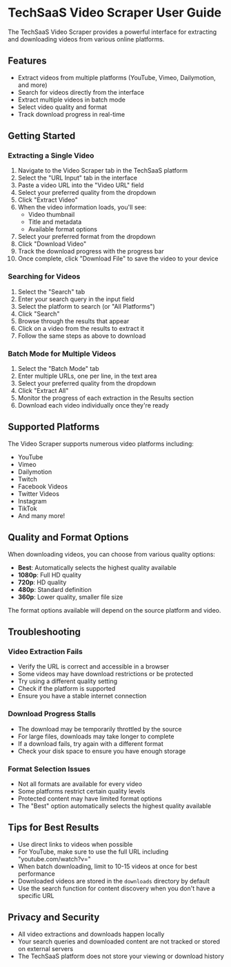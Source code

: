# TechSaaS Video Scraper User Guide

The TechSaaS Video Scraper provides a powerful interface for extracting and downloading videos from various online platforms.

## Features

- Extract videos from multiple platforms (YouTube, Vimeo, Dailymotion, and more)
- Search for videos directly from the interface
- Extract multiple videos in batch mode
- Select video quality and format
- Track download progress in real-time

## Getting Started

### Extracting a Single Video

1. Navigate to the Video Scraper tab in the TechSaaS platform
2. Select the "URL Input" tab in the interface
3. Paste a video URL into the "Video URL" field
4. Select your preferred quality from the dropdown
5. Click "Extract Video"
6. When the video information loads, you'll see:
   - Video thumbnail
   - Title and metadata
   - Available format options
7. Select your preferred format from the dropdown
8. Click "Download Video"
9. Track the download progress with the progress bar
10. Once complete, click "Download File" to save the video to your device

### Searching for Videos

1. Select the "Search" tab
2. Enter your search query in the input field
3. Select the platform to search (or "All Platforms")
4. Click "Search"
5. Browse through the results that appear
6. Click on a video from the results to extract it
7. Follow the same steps as above to download

### Batch Mode for Multiple Videos

1. Select the "Batch Mode" tab
2. Enter multiple URLs, one per line, in the text area
3. Select your preferred quality from the dropdown
4. Click "Extract All"
5. Monitor the progress of each extraction in the Results section
6. Download each video individually once they're ready

## Supported Platforms

The Video Scraper supports numerous video platforms including:

- YouTube
- Vimeo
- Dailymotion
- Twitch
- Facebook Videos
- Twitter Videos
- Instagram
- TikTok
- And many more!

## Quality and Format Options

When downloading videos, you can choose from various quality options:

- **Best**: Automatically selects the highest quality available
- **1080p**: Full HD quality
- **720p**: HD quality
- **480p**: Standard definition
- **360p**: Lower quality, smaller file size

The format options available will depend on the source platform and video.

## Troubleshooting

### Video Extraction Fails

- Verify the URL is correct and accessible in a browser
- Some videos may have download restrictions or be protected
- Try using a different quality setting
- Check if the platform is supported
- Ensure you have a stable internet connection

### Download Progress Stalls

- The download may be temporarily throttled by the source
- For large files, downloads may take longer to complete
- If a download fails, try again with a different format
- Check your disk space to ensure you have enough storage

### Format Selection Issues

- Not all formats are available for every video
- Some platforms restrict certain quality levels
- Protected content may have limited format options
- The "Best" option automatically selects the highest quality available

## Tips for Best Results

- Use direct links to videos when possible
- For YouTube, make sure to use the full URL including "youtube.com/watch?v="
- When batch downloading, limit to 10-15 videos at once for best performance
- Downloaded videos are stored in the `downloads` directory by default
- Use the search function for content discovery when you don't have a specific URL

## Privacy and Security

- All video extractions and downloads happen locally
- Your search queries and downloaded content are not tracked or stored on external servers
- The TechSaaS platform does not store your viewing or download history
